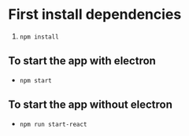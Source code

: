 # First install dependencies

1. `npm install`

## To start the app with electron
- `npm start`

## To start the app without electron
- `npm run start-react`
